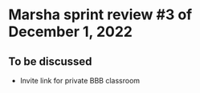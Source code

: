 # Marsha sprint review #3 of December 1, 2022

## To be discussed

- Invite link for private BBB classroom
